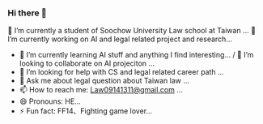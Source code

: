 ### Hi there 👋



🔭 I’m currently a student of Soochow University Law school at Taiwan ...
🔭 I’m currently working on AI and legal related project and research...
- 🌱 I’m currently learning AI stuff and anything I find interesting...
/ 👯 I’m looking to collaborate on AI projeciton ...
- 🤔 I’m looking for help with CS and legal related career path ...
- 💬 Ask me about  legal question about Taiwan law ...
- 📫 How to reach me: Law09141311@gmail.com ...
- 😄 Pronouns: HE...    
- ⚡ Fun fact: FF14、Fighting game lover...

